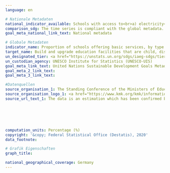 ```yaml
---
language: en

# Nationale Metadaten
national_indicator_available: Schools with access to<br>a) electricity<br>b) the Internet for pedagogical purposes<br>c) computers for pedagogical purposes<br>d) adapted infrastructure and materials for students with disabilities<br>e) basic drinking water<br>f) single-sex basic sanitation facilities<br>g) basic handwashing facilities (as per the WASH indicator definitions)
comparison_sdg: The time series is compliant with the global metadata.
goal_meta_national_link_text: National metadata

# Globale Metadaten
indicator_name: Proportion of schools offering basic services, by type of service
target_name: Build and upgrade education facilities that are child, disability and gender sensitive and provide safe, non-violent, inclusive and effective learning environments for all
un_designated_tier: <a href="https://unstats.un.org/sdgs/iaeg-sdgs/tier-classification/" title="Click here for more information on the UN tier classification.">Tier II</a>
un_custodian_agency: UNESCO Institute for Statistics (UNESCO-UIS)
goal_meta_link_text: United Nations Sustainable Development Goals Metadata
goal_meta_2_link_text: 
goal_meta_3_link_text: 

#Datenquellen
source_organisation_1: The Standing Conference of the Ministers of Education and Cultural Affairs of the Länder in the Federal Republic of Germany
source_organisation_logo_1: <a href="https://www.kmk.org/kmk/information-in-english.html"><img src="https://g205sdgs.github.io/sdg-indicators/public/OrgImgEn/kmk.png" alt="Logo kmk" style="height:60px; width:148px" /></a>
source_url_text_1: The data is an estimation which has been confirmed by the Standing Conference of the Ministers of Education and Cultural Affairs of the Länder in the Federal Republic of Germany (KMK)






computation_units: Percentage (%)
copyright: '&copy; Federal Statistical Office (Destatis), 2020'
data_footnote: 

# Grafik Eigenschaften
graph_title: 

national_geographical_coverage: Germany
---
```


<span></span>
